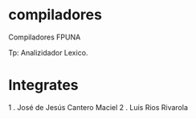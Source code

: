 compiladores
============

Compiladores FPUNA

Tp: Analizidador Lexico.

Integrates
==========
1 . José de Jesús Cantero Maciel
2 . Luis Rios Rivarola
